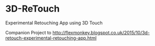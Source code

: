 # 3D-ReTouch
Experimental Retouching App using 3D Touch

Companion Project to http://flexmonkey.blogspot.co.uk/2015/10/3d-retouch-experimental-retouching-app.html
